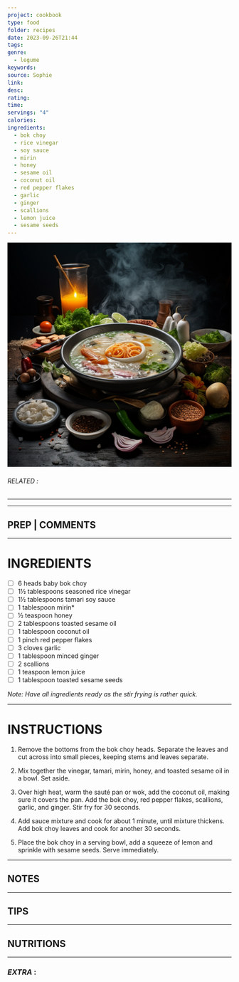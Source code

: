 ```yaml
---
project: cookbook
type: food
folder: recipes
date: 2023-09-26T21:44
tags: 
genre:
  - legume
keywords: 
source: Sophie
link: 
desc: 
rating: 
time: 
servings: "4"
calories: 
ingredients:
  - bok choy
  - rice vinegar
  - soy sauce
  - mirin
  - honey
  - sesame oil
  - coconut oil
  - red pepper flakes
  - garlic
  - ginger
  - scallions
  - lemon juice
  - sesame seeds
---
```


![IMAGE](_default.png)

###### *RELATED* : 
---


---
## PREP | COMMENTS



---
# INGREDIENTS

- [ ] 6 heads baby bok choy
- [ ] 1½ tablespoons seasoned rice vinegar
- [ ] 1½ tablespoons tamari soy sauce
- [ ] 1 tablespoon mirin*
- [ ] ½ teaspoon honey
- [ ] 2 tablespoons toasted sesame oil
- [ ] 1 tablespoon coconut oil
- [ ] 1 pinch red pepper flakes
- [ ] 3 cloves garlic
- [ ] 1 tablespoon minced ginger
- [ ] 2 scallions
- [ ] 1 teaspoon lemon juice
- [ ] 1 tablespoon toasted sesame seeds

_Note: Have all ingredients ready as the stir frying is rather quick._

---
# INSTRUCTIONS

1. Remove the bottoms from the bok choy heads. Separate the leaves and cut across into small pieces, keeping stems and leaves separate.
    
2. Mix together the vinegar, tamari, mirin, honey, and toasted sesame oil in a bowl. Set aside.
    
3. Over high heat, warm the sauté pan or wok, add the coconut oil, making sure it covers the pan. Add the bok choy, red pepper flakes, scallions, garlic, and ginger. Stir fry for 30 seconds.
    
4. Add sauce mixture and cook for about 1 minute, until mixture thickens. Add bok choy leaves and cook for another 30 seconds.
    
5. Place the bok choy in a serving bowl, add a squeeze of lemon and sprinkle with sesame seeds. Serve immediately.

---
## NOTES



---
## TIPS



---
## NUTRITIONS



---
### *EXTRA* :



